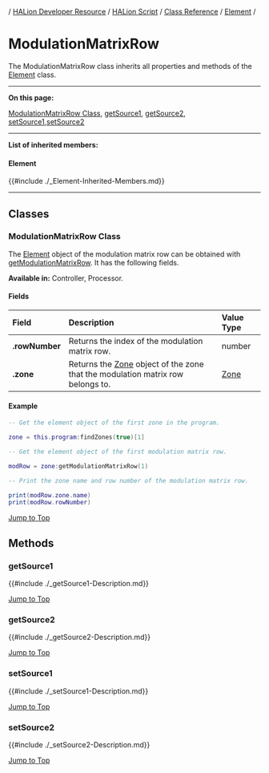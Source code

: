 / [HALion Developer Resource](../../HALion-Developer-Resource.md) / [HALion Script](./HALion-Script.md) / [Class Reference](./Class-Reference.md) / [Element](./Element.md) /

# ModulationMatrixRow

The ModulationMatrixRow class inherits all properties and methods of the [Element](./Element.md) class.

---

**On this page:**

[ModulationMatrixRow Class](#modulationmatrixrow-class), [getSource1](#getsource1), [getSource2](#getsource2), [setSource1](#setsource1),[setSource2](#setsource2)

---

**List of inherited members:**

#### Element

{{#include ./_Element-Inherited-Members.md}}

---

## Classes

### ModulationMatrixRow Class

The [Element](./Element.md) object of the modulation matrix row can be obtained with [getModulationMatrixRow](./getModulationMatrixRow.md). It has the following fields.

**Available in:** Controller, Processor.

#### Fields

|Field|Description|Value Type|
|:-|:-|:-|
|**.rowNumber**|Returns the index of the modulation matrix row.|number|
|**.zone**|Returns the [Zone](./Zone.md) object of the zone that the modulation matrix row belongs to.|[Zone](./Zone.md)|

#### Example

```lua
-- Get the element object of the first zone in the program.

zone = this.program:findZones(true)[1]

-- Get the element object of the first modulation matrix row.

modRow = zone:getModulationMatrixRow(1)

-- Print the zone name and row number of the modulation matrix row.

print(modRow.zone.name)
print(modRow.rowNumber)
```

[Jump to Top ](#modulationmatrixrow)

## Methods

### getSource1

{{#include ./_getSource1-Description.md}}

[Jump to Top ](#modulationmatrixrow)

### getSource2

{{#include ./_getSource2-Description.md}}

[Jump to Top ](#modulationmatrixrow)

### setSource1

{{#include ./_setSource1-Description.md}}

[Jump to Top ](#modulationmatrixrow)

### setSource2

{{#include ./_setSource2-Description.md}}

[Jump to Top ](#modulationmatrixrow)

